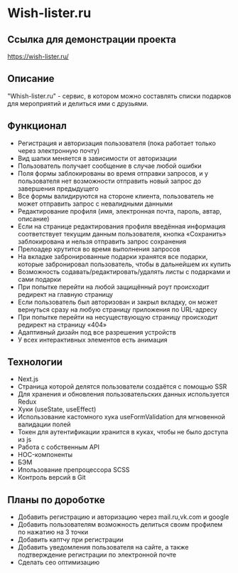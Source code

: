 # Wish-lister.ru  

## Ссылка для демонстрации проекта

https://wish-lister.ru/

## Описание

"Whish-lister.ru" - cервис, в котором можно составлять списки подарков для мероприятий и делиться ими с друзьями.

## Функционал
- Регистрация и авторизация пользователя (пока работает только через электронную почту)
- Вид шапки меняется в зависимости от авторизации
- Пользователь получает сообщение в случае любой ошибки
- Поля формы заблокированы во время отправки запросов, и у пользователя нет возможности отправить новый запрос до завершения предыдущего
- Все формы валидируются на стороне клиента, пользователь не может отправить запрос с невалидными данными
- Редактирование профиля (имя, электронная почта, пароль, автар, описание)
- Если на странице редактирования профиля введённая информация соответствует текущим данным пользователя, кнопка «Сохранить» заблокирована и нельзя отправить запрос сохранения
- Прелоадер крутится во время выполнения запросов
- На вкладке забронированные подарки хранятся все подарки, которые забронировал пользователь, чтобы в дальнейшем их купить
- Возможность содавать/редактировать/удалять листы с подарками и сами подарки
- При попытке перейти на любой защищённый роут происходит редирект на главную страницу
- Если пользователь был авторизован и закрыл вкладку, он может вернуться сразу на любую страницу приложения по URL-адресу
- При попытке перейти на несуществующую страницу происходит редирект на страницу «404»
- Адаптивный дизайн под все разрешения устройств
- У всех интерактивных элементов есть анимация

## Технологии

- Next.js
- Страница которой делятся пользователи создаётся с помощью SSR 
- Для хранения и обновления пользовательских данных используется Redux
- Хуки (useState, useEffect)
- Использование кастомного хука useFormValidation для мгновенной валидации полей
- Токен для аутентификации хранится в куках, чтобы не было доступа из js
- Работа с собственным API
- HOC-компоненты
- БЭМ
- Ипользование препроцессора SCSS
- Контроль версий в Git

## Планы по дороботке
- Добавить регистрацию и авторизацию через mail.ru,vk.com и google
- Добавить пользователям возможность делиться своим профилем по нажатию на 3 точки
- Добавить каптчу при регистрации
- Добавить уведомления пользователя на сайте, а также подтверждение регистрации по электронной почте
- Сделать сео оптимизацию
